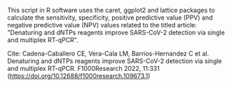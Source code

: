 This script in R software uses the caret, ggplot2 and lattice packages to calculate the sensitivity, specificity, 
positive predictive value (PPV) and negative predictive value (NPV) values related to the titled article: 
"Denaturing and dNTPs reagents improve SARS-CoV-2 detection via single and multiplex RT-qPCR".

Cite: Cadena-Caballero CE, Vera-Cala LM, Barrios-Hernandez C et al. Denaturing and dNTPs reagents improve SARS-CoV-2 
detection via single and multiplex RT-qPCR. F1000Research 2022, 11:331 (https://doi.org/10.12688/f1000research.109673.1)

